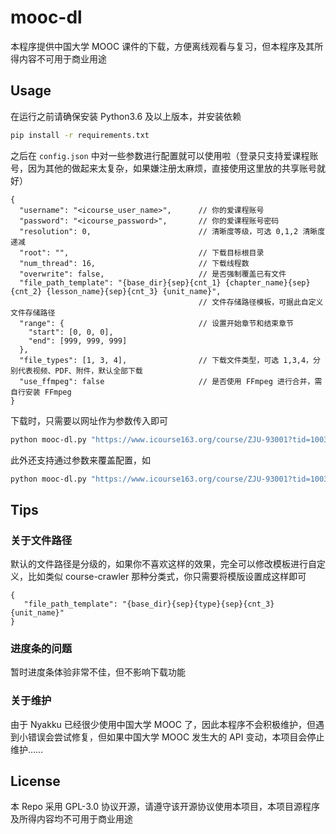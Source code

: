# mooc-dl

本程序提供中国大学 MOOC 课件的下载，方便离线观看与复习，但本程序及其所得内容不可用于商业用途

## Usage

在运行之前请确保安装 Python3.6 及以上版本，并安装依赖

```bash
pip install -r requirements.txt
```

之后在 `config.json` 中对一些参数进行配置就可以使用啦（登录只支持爱课程账号，因为其他的做起来太复杂，如果嫌注册太麻烦，直接使用这里放的共享账号就好）

<!-- prettier-ignore -->
```jsonc
{
  "username": "<icourse_user_name>",      // 你的爱课程账号
  "password": "<icourse_password>",       // 你的爱课程账号密码
  "resolution": 0,                        // 清晰度等级，可选 0,1,2 清晰度递减
  "root": "",                             // 下载目标根目录
  "num_thread": 16,                       // 下载线程数
  "overwrite": false,                     // 是否强制覆盖已有文件
  "file_path_template": "{base_dir}{sep}{cnt_1} {chapter_name}{sep}{cnt_2} {lesson_name}{sep}{cnt_3} {unit_name}",
                                          // 文件存储路径模板，可据此自定义文件存储路径
  "range": {                              // 设置开始章节和结束章节
    "start": [0, 0, 0],
    "end": [999, 999, 999]
  },
  "file_types": [1, 3, 4],                // 下载文件类型，可选 1,3,4，分别代表视频、PDF、附件，默认全部下载
  "use_ffmpeg": false                     // 是否使用 FFmpeg 进行合并，需自行安装 FFmpeg
}
```

下载时，只需要以网址作为参数传入即可

```bash
python mooc-dl.py "https://www.icourse163.org/course/ZJU-93001?tid=1003997005"
```

此外还支持通过参数来覆盖配置，如

```bash
python mooc-dl.py "https://www.icourse163.org/course/ZJU-93001?tid=1003997005" --range="1.2~5.4" --file-types="1, 3" --use-ffmpeg --overwrite
```

## Tips

### 关于文件路径

默认的文件路径是分级的，如果你不喜欢这样的效果，完全可以修改模板进行自定义，比如类似 course-crawler 那种分类式，你只需要将模版设置成这样即可

```jsonc
{
   "file_path_template": "{base_dir}{sep}{type}{sep}{cnt_3} {unit_name}"
}
```

### 进度条的问题

暂时进度条体验非常不佳，但不影响下载功能

### 关于维护

由于 Nyakku 已经很少使用中国大学 MOOC 了，因此本程序不会积极维护，但遇到小错误会尝试修复，但如果中国大学 MOOC 发生大的 API 变动，本项目会停止维护……

## License

本 Repo 采用 GPL-3.0 协议开源，请遵守该开源协议使用本项目，本项目源程序及所得内容均不可用于商业用途
